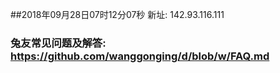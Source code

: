 ##2018年09月28日07时12分07秒 新址: 142.93.116.111
### 兔友常见问题及解答: https://github.com/wanggonging/d/blob/w/FAQ.md
